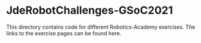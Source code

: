 # JdeRobotChallenges-GSoC2021
This directory contains code for different Robotics-Academy exercises. The links to the exercise pages can be found here.
